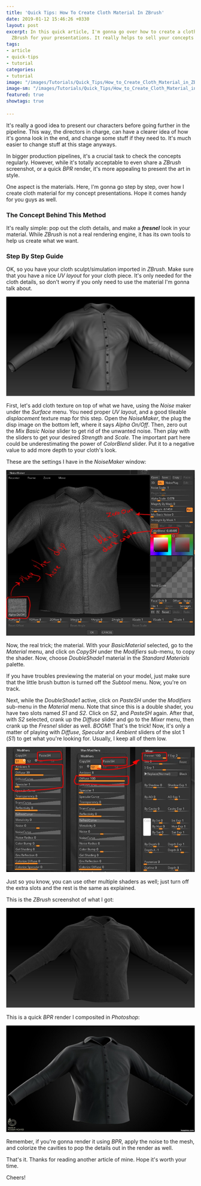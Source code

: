 ```yaml
---
title: 'Quick Tips: How To Create Cloth Material In ZBrush'
date: 2019-01-12 15:46:26 +0330
layout: post
excerpt: In this quick article, I'm gonna go over how to create a cloth material in
  ZBrush for your presentations. It really helps to sell your concepts to your directors.
tags:
- article
- quick-tips
- tutorial
categories:
- tutorial
image: "/images/Tutorials/Quick_Tips/How_to_Create_Cloth_Material_in_ZBrush/how_to_create_cloth_material_in _zbrush_header.jpg"
image-sm: "/images/Tutorials/Quick_Tips/How_to_Create_Cloth_Material_in_ZBrush/how_to_create_cloth_material_in _zbrush_header.jpg"
featured: true
showtags: true

---
```

It's really a good idea to present our characters before going further in the pipeline. This way, the directors in charge, can have a clearer idea of how it's gonna look in the end, and change some stuff if they need to. It's much easier to change stuff at this stage anyways.

In bigger production pipelines, it's a crucial task to check the concepts regularly. However, while it's totally acceptable to even share a _ZBrush_ screenshot, or a quick _BPR_ render, it's more appealing to present the art in style.

One aspect is the materials. Here, I'm gonna go step by step, over how I create cloth material for my concept presentations. Hope it comes handy for you guys as well.

### The Concept Behind This Method

It's really simple: pop out the cloth details, and make a **_fresnel_** look in your material. While _ZBrush_ is not a real rendering engine, it has its own tools to help us create what we want.

### Step By Step Guide

OK, so you have your cloth sculpt/simulation imported in _ZBrush_. Make sure that you have a nice _UV layout_ for your cloth piece. It's only needed for the cloth details, so don't worry if you only need to use the material I'm gonna talk about.

<img src="/images/Tutorials/Quick_Tips/How_to_Create_Cloth_Material_in_ZBrush/01_base_cloth_sculpt_simulation.jpg" alt="01_base_cloth_sculpt_simulation" class="narrowResponsive">

First, let's add cloth texture on top of what we have, using the _Noise_ maker under the _Surface_ menu. You need proper _UV layout_, and a good tileable _displacement_ texture map for this step. Open the _NoiseMaker_, the plug the disp image on the bottom left, where it says _Alpha On/Off_. Then, zero out the _Mix Basic Noise_ slider to get rid of the unwanted noise. Then play with the sliders to get your desired _Strength_ and _Scale_. The important part here could be underestimating the power of _ColorBlend_ slider. Put it to a negative value to add more depth to your cloth's look.

These are the settings I have in the _NoiseMaker_ window:

<img src="/images/Tutorials/Quick_Tips/How_to_Create_Cloth_Material_in_ZBrush/02_noise_maker_settings.jpg" alt="02_noise_maker_settings" class="narrowResponsive">

Now, the real trick; the material. With your _BasicMaterial_ selected, go to the _Material_ menu, and click on _CopySH_ under the _Modifiers_ sub-menu, to copy the shader. Now, choose _DoubleShade1_ material in the _Standard Materials_ palette.

If you have troubles previewing the material on your model, just make sure that the little brush button is turned off the _Subtool_ menu. Now, you're on track.

Next, while the _DoubleShade1_ active, click on _PasteSH_ under the _Modifiers_ sub-menu in the _Material_ menu. Note that since this is a double shader, you have two slots named _S1_ and _S2_. Click on _S2_, and _PasteSH_ again. After that, with _S2_ selected, crank up the _Diffuse_ slider and go to the _Mixer_ menu, then crank up the _Fresnel_ slider as well. _BOOM_! That's the trick! Now, it's only a matter of playing with _Diffuse_, _Specular_ and _Ambient_ sliders of the slot 1 (_S1_) to get what you're looking for. Usually, I keep all of them low.

<img src="/images/Tutorials/Quick_Tips/How_to_Create_Cloth_Material_in_ZBrush/03_double_shader_settings.jpg" alt="03_double_shader_settings" class="narrowResponsive">

Just so you know, you can use other multiple shaders as well; just turn off the extra slots and the rest is the same as explained.

This is the _ZBrush_ screenshot of what I got:

<img src="/images/Tutorials/Quick_Tips/How_to_Create_Cloth_Material_in_ZBrush/04_zbrush_screenshot.jpg" alt="04_zbrush_screenshot" class="narrowResponsive">

This is a quick _BPR_ render I composited in _Photoshop_:

<img src="/images/Tutorials/Quick_Tips/How_to_Create_Cloth_Material_in_ZBrush/05_final_render.jpg" alt="05_final_render" class="narrowResponsive">

Remember, if you're gonna render it using _BPR_, apply the noise to the mesh, and colorize the cavities to pop the details out in the render as well.

That's it. Thanks for reading another article of mine. Hope it's worth your time.

Cheers!